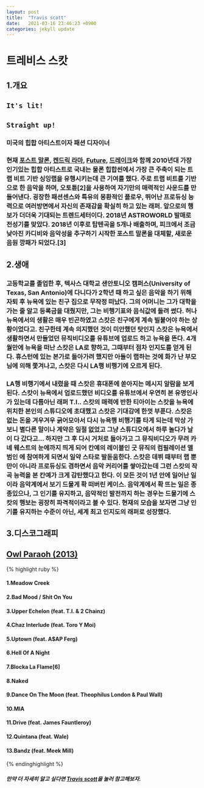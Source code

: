 ```yaml
---
layout: post
title:  "Travis scott"
date:   2021-03-16 23:46:23 +0900
categories: jekyll update
---
```

트레비스 스캇
=========

1.개요
-------

## `It's lit!`

## `Straight up!`

### 미국의 힙합 아티스트이자 패션 디자이너

### 현재 [포스트 말론][post-malone], [켄드릭 라마][kendrick-larmar], [Future][future], [드레이크][drake]와 함께 2010년대 가장 인기있는 힙합 아티스트로 국내는 물론 힙합씬에서 가장 큰 주축이 되는 트랩 비트 기반 싱잉랩을 유행시키는데 큰 기여를 했다. 주로 트랩 비트를 기반으로 한 음악을 하며, 오토튠[2]을 사용하여 자기만의 매력적인 사운드를 만들어낸다. 굉장한 패션센스와 특유의 몽환적인 플로우, 뛰어난 프로듀싱 능력으로 여러방면에서 자신의 존재감을 확실히 하고 있는 래퍼. 앞으로의 행보가 더더욱 기대되는 트렌드세터이다. 2018년 ASTROWORLD 발매로 전성기를 맞았다. 2018년 이후로 탑텐곡을 5개나 배출하며, 피크에서 조금 낮아진 카디비와 음악성을 추구하기 시작한 포스트 말론을 대체할, 새로운 음원 깡패가 되었다.[3]



2.생애
-------

### 고등학교를 졸업한 후, 텍사스 대학교 샌안토니오 캠퍼스(University of Texas, San Antonio)에 다니다가 2학년 때 하고 싶은 음악을 하기 위해 자퇴 후 뉴욕에 있는 친구 집으로 무작정 떠났다. 그의 어머니는 그가 대학을 가는 줄 알고 등록금을 대줬지만, 그는 비행기표와 음식값에 돌려 썼다. 허나 뉴욕에서의 생활은 매우 빈곤하였고 스캇은 친구에게 계속 빌붙어야 하는 상황이었다고. 친구한테 계속 의지했던 것이 미안했던 탓인지 스캇은 뉴욕에서 생활하면서 만들었던 뮤직비디오를 유튜브에 업로드 하고 뉴욕을 뜬다. 4개월만에 뉴욕을 떠난 스캇은 LA로 향하고, 그때부터 점차 인지도를 얻게 된다. 휴스턴에 있는 본가로 돌아가려 했지만 아들이 랩하는 것에 화가 난 부모님에 의해 쫓겨나고, 스캇은 다시 LA행 비행기에 오르게 된다.

### LA행 비행기에서 내렸을 때 스캇은 휴대폰에 쏟아지는 메시지 알람을 보게 된다. 스캇이 뉴욕에서 업로드했던 비디오를 유튜브에서 우연히 본 유명인사가 있는데 다름아닌 래퍼 T.I.. 스캇의 매력에 반한 티아이는 스캇을 뉴욕에 위치한 본인의 스튜디오에 초대했고 스캇은 기대감에 한껏 부푼다. 스캇은 없는 돈을 겨우겨우 긁어모아서 다시 뉴욕행 비행기를 타게 되는데 막상 가보니 별다른 말이나 계약은 일절 없었고 그냥 스튜디오에서 하루 놀다가 날이 다 갔다고... 하지만 그 후 다시 거처로 돌아가고 그 뮤직비디오가 무려 카녜 웨스트의 눈에까지 띄게 되어 칸예의 레이블인 굿 뮤직의 컴필레이션 앨범인 <Cruel Summer>에 참여하게 되면서 일약 스타로 발돋움한다. 스캇은 데뷔 때부터 랩 뿐만이 아니라 프로듀싱도 겸하면서 음악 커리어를 쌓아갔는데 그런 스캇의 작곡 능력을 본 칸예가 크게 감탄했다고 한다. 이 모든 것이 1년 안에 일어난 일이라 음악계에서 보기 드물게 확 떠버린 케이스. 음악계에서 확 뜨는 일은 종종있으나, 그 인기를 유지하고, 음악적인 발전까지 하는 경우는 드물기에 스캇의 행보는 굉장히 파격적이라고 볼 수 있다. 현재의 모습을 보자면 그냥 인기를 유지하는 수준이 아닌, 세계 최고 인지도의 래퍼로 성장했다.



3.디스코그래피
----------------

## [Owl Paraoh (2013)][owl-paraoh]


{% highlight ruby %}
#### 1.Meadow Creek
#### 2.Bad Mood / Shit On You
#### 3.Upper Echelon (feat. T.I. & 2 Chainz)
#### 4.Chaz Interlude (feat. Toro Y Moi)
#### 5.Uptown (feat. A$AP Ferg)
#### 6.Hell Of A Night
#### 7.Blocka La Flame[6]
#### 8.Naked
#### 9.Dance On The Moon (feat. Theophilus London & Paul Wall)
#### 10.MIA
#### 11.Drive (feat. James Fauntleroy)
#### 12.Quintana (feat. Wale)
#### 13.Bandz (feat. Meek Mill)
{% endinghighlight %}


##### 만약 더 자세히 알고 싶다면 [Travis scott][travis-scott]을 눌러 참고해보자.



[post-malone]: https://namu.wiki/w/Post%20Malone?from=%ED%8F%AC%EC%8A%A4%ED%8A%B8%EB%A7%90%EB%A1%A0
[kendrick-larmar]: https://namu.wiki/w/Kendrick%20Lamar?from=%EC%BC%84%EB%93%9C%EB%A6%AD%EB%9D%BC%EB%A7%88
[future]: https://namu.wiki/w/Future?from=%ED%93%A8%EC%B2%98
[drake]: https://namu.wiki/w/%EB%93%9C%EB%A0%88%EC%9D%B4%ED%81%AC
[owl-paraoh]: https://en.wikipedia.org/wiki/Owl_Pharaoh
[travis-scott]: https://namu.wiki/w/Travis%20Scott?from=%ED%8A%B8%EB%A0%88%EB%B9%84%EC%8A%A4%20%EC%8A%A4%EC%BA%87